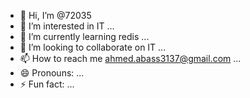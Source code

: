 - 👋 Hi, I’m @72035
- 👀 I’m interested in IT ...
- 🌱 I’m currently learning redis ...
- 💞️ I’m looking to collaborate on IT ...
- 📫 How to reach me ahmed.abass3137@gmail.com ...
- 😄 Pronouns: ...
- ⚡ Fun fact: ...

<!---
72035/72035 is a ✨ special ✨ repository because its `README.md` (this file) appears on your GitHub profile.
You can click the Preview link to take a look at your changes.
--->
